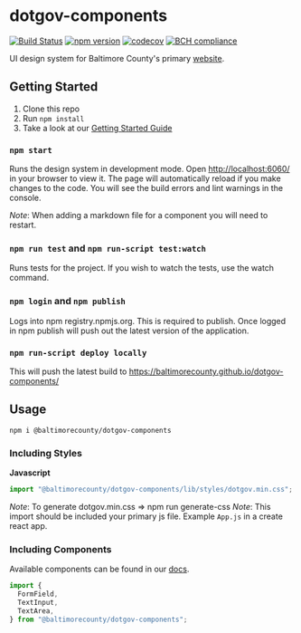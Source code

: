 # dotgov-components

[![Build Status](https://travis-ci.org/baltimorecounty/dotgov-components.svg?branch=integration)](https://travis-ci.org/baltimorecounty/dotgov-components)
[![npm version](https://badge.fury.io/js/%40baltimorecounty%2Fdotgov-components.svg)](https://badge.fury.io/js/%40baltimorecounty%2Fdotgov-components)
[![codecov](https://codecov.io/gh/baltimorecounty/dotgov-components/branch/integration/graph/badge.svg)](https://codecov.io/gh/baltimorecounty/dotgov-components)
[![BCH compliance](https://bettercodehub.com/edge/badge/baltimorecounty/dotgov-components?branch=integration)](https://bettercodehub.com/)

UI design system for Baltimore County's primary [website](https://www.baltimorecountymd.gov).

## Getting Started

1. Clone this repo
2. Run `npm install`
3. Take a look at our [Getting Started Guide](https://github.com/baltimorecounty/dotgov-components/wiki/Getting-Started-as-a-Developer)

### `npm start`

Runs the design system in development mode. Open [http://localhost:6060/](http://localhost:6060/) in your browser to view it. The page will automatically reload if you make changes to the code. You will see the build errors and lint warnings in the console.

_Note_: When adding a markdown file for a component you will need to restart.

### `npm run test` and `npm run-script test:watch`

Runs tests for the project. If you wish to watch the tests, use the watch command.

### `npm login` and `npm publish`

Logs into npm registry.npmjs.org. This is required to publish. Once logged in npm publish will push out the latest version of the application.

### `npm run-script deploy locally`

This will push the latest build to https://baltimorecounty.github.io/dotgov-components/

## Usage

`npm i @baltimorecounty/dotgov-components`

### Including Styles

**Javascript**

```js
import "@baltimorecounty/dotgov-components/lib/styles/dotgov.min.css";

```
_Note_: To generate dotgov.min.css => npm run generate-css
_Note_: This import should be included your primary js file. Example `App.js` in a create react app.

### Including Components

Available components can be found in our [docs](https://baltimorecounty.github.io/dotgov-components/).

```js
import {
  FormField,
  TextInput,
  TextArea,
} from "@baltimorecounty/dotgov-components";
```

